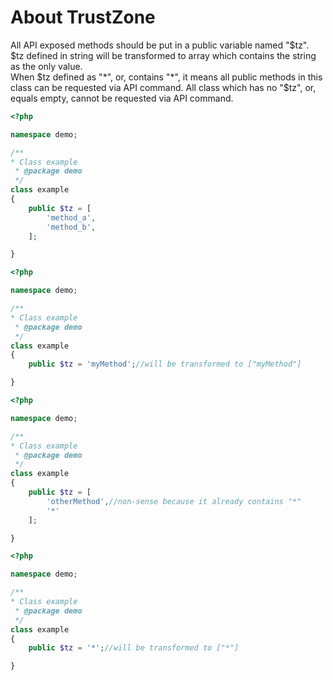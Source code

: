 # About TrustZone

All API exposed methods should be put in a public variable named "$tz".  
$tz defined in string will be transformed to array which contains the string as the only value.  
When $tz defined as "*", or, contains "*", it means all public methods in this class can be requested via API command.  
All class which has no "$tz", or, equals empty, cannot be requested via API command.

```php
<?php

namespace demo;

/**
* Class example
 * @package demo
 */
class example
{
    public $tz = [
        'method_a',
        'method_b',
    ];

}
```

```php
<?php

namespace demo;

/**
* Class example
 * @package demo
 */
class example
{
    public $tz = 'myMethod';//will be transformed to ["myMethod"]

}
```

```php
<?php

namespace demo;

/**
* Class example
 * @package demo
 */
class example
{
    public $tz = [
        'otherMethod',//non-sense because it already contains "*"
        '*'
    ];

}
```

```php
<?php

namespace demo;

/**
* Class example
 * @package demo
 */
class example
{
    public $tz = '*';//will be transformed to ["*"]

}
```